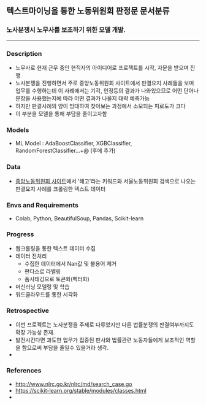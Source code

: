## 텍스트마이닝을 통한 노동위원회 판정문 문서분류

### 노사분쟁시 노무사를 보조하기 위한 모델 개발.



---
### Description
- 노무사로 현재 근무 중인 현직자의 아이디어로 프로젝트를 시작, 자문을 받으며 진행
- 노사분쟁을 진행하면서 주로 중앙노동위원회 사이트에서 판결요지 사례들을 보며 업무를 수행하는데 이 사례에서는 기각, 인정등의 결과가 나와있으므로 어떤 단어나 문장을 사용했는지에 따라 어떤 결과가 나올지 대략 예측가능
- 하지만 판결사례의 양이 방대하여 찾아보는 과정에서 소모되는 피로도가 크다
- 이 부분을 모델을 통해 부담을 줄이고자함

### Models  
- ML Model : AdaBoostClassifier, XGBClassifier, RandomForestClassifier...+@ (후에 추가)

### Data
- [중앙노동위원회 사이트](http://www.nlrc.go.kr/nlrc/md/search_case.go)에서 '해고'라는 키워드와 서울노동위원회 검색으로 나오는 판결요지 사례를 크롤링한 텍스트 데이터

### Envs and Requirements
- Colab, Python, BeautifulSoup, Pandas, Scikit-learn

### Progress
- 웹크롤링을 통한 텍스트 데이터 수집
- 데이터 전처리
  - 수집한 데이터에서 Nan값 및 불용어 제거
  - 판다스로 라벨링
  - 품사태깅으로 토큰화(벡터화)
- 머신러닝 모델링 및 학습
- 워드클라우드를 통한 시각화

### Retrospective
- 이번 프로젝트는 노사분쟁을 주제로 다루었지만 다른 법률분쟁의 판결여부까지도 확장 가능성 존재.
- 발전시킨다면 과도한 업무가 집중된 판사와 법률관련 노동자들에게 보조적인 역할을 함으로써 부담을 줄일수 있을거라 생각.
- 

### References
- http://www.nlrc.go.kr/nlrc/md/search_case.go
- https://scikit-learn.org/stable/modules/classes.html
- 

